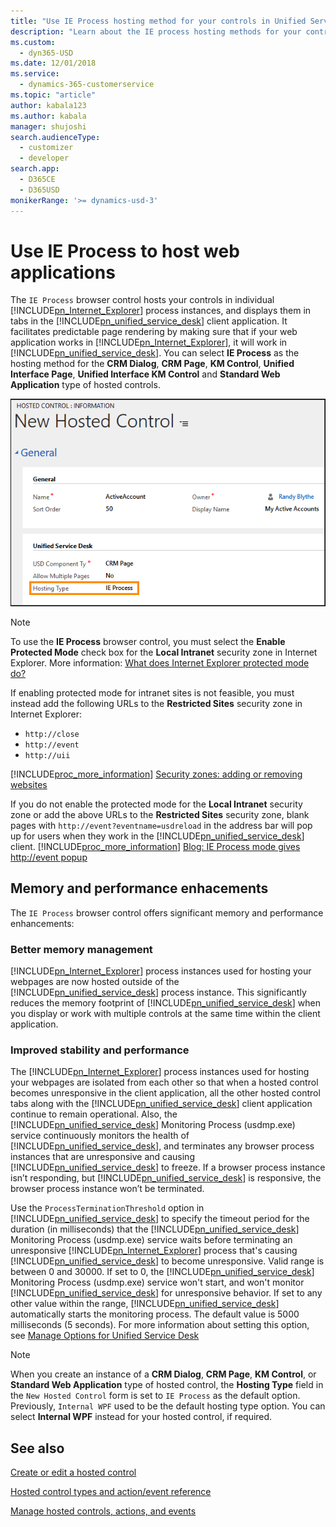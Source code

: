 ```yaml
---
title: "Use IE Process hosting method for your controls in Unified Service Desk | MicrosoftDocs"
description: "Learn about the IE process hosting methods for your controls in Unified Service Desk."
ms.custom: 
  - dyn365-USD
ms.date: 12/01/2018
ms.service: 
  - dynamics-365-customerservice
ms.topic: "article"
author: kabala123
ms.author: kabala
manager: shujoshi
search.audienceType: 
  - customizer
  - developer
search.app: 
  - D365CE
  - D365USD
monikerRange: '>= dynamics-usd-3'
---
```


# Use IE Process to host web applications

 The `IE Process` browser control hosts your controls in individual [!INCLUDE[pn_Internet_Explorer](../includes/pn-internet-explorer.md)] process instances, and displays them in tabs in the [!INCLUDE[pn_unified_service_desk](../includes/pn-unified-service-desk.md)] client application. It facilitates predictable page rendering by making sure that if your web application works in [!INCLUDE[pn_Internet_Explorer](../includes/pn-internet-explorer.md)], it will work in [!INCLUDE[pn_unified_service_desk](../includes/pn-unified-service-desk.md)]. You can select **IE Process** as the hosting method for the **CRM Dialog**, **CRM Page**, **KM Control**, **Unified Interface Page**, **Unified Interface KM Control** and **Standard Web Application** type of hosted controls.

 ![Hosting type in Unified Service Desk](../unified-service-desk/media/crm-itpro-usd-samplehostedcontrol.PNG "Hosting type in Unified Service Desk")

> [!NOTE]
> To use the **IE Process** browser control, you must select the **Enable Protected Mode** check box for the **Local Intranet** security zone in Internet Explorer. More information: [What does Internet Explorer protected mode do?](https://windows.microsoft.com/windows-vista/What-does-Internet-Explorer-protected-mode-do)
>
>  If enabling protected mode for intranet sites is not feasible, you must instead add the following URLs to the **Restricted Sites** security zone in Internet Explorer:
>
> - `http://close`
> - `http://event`
> - `http://uii`
>
> [!INCLUDE[proc_more_information](../includes/proc-more-information.md)] [Security zones: adding or removing websites](https://windows.microsoft.com/windows/security-zones-adding-removing-websites#1TC=windows-7)
>
>  If you do not enable the protected mode for the **Local Intranet** security zone or add the above URLs to the **Restricted Sites** security zone, blank pages with `http://event?eventname=usdreload` in the address bar will pop up for users when they work in the [!INCLUDE[pn_unified_service_desk](../includes/pn-unified-service-desk.md)] client. [!INCLUDE[proc_more_information](../includes/proc-more-information.md)] [Blog: IE Process mode gives http://event popup](https://blogs.msdn.microsoft.com/usd/2016/01/26/ie-process-mode-gives-httpevent-popup/)

## Memory and performance enhacements

The `IE Process` browser control offers significant memory and performance enhancements:

### Better memory management

[!INCLUDE[pn_Internet_Explorer](../includes/pn-internet-explorer.md)] process instances used for hosting your webpages are now hosted outside of the [!INCLUDE[pn_unified_service_desk](../includes/pn-unified-service-desk.md)] process instance. This significantly reduces the memory footprint of [!INCLUDE[pn_unified_service_desk](../includes/pn-unified-service-desk.md)] when you display or work with multiple controls at the same time within the client application.

### Improved stability and performance

The [!INCLUDE[pn_Internet_Explorer](../includes/pn-internet-explorer.md)] process instances used for hosting your webpages are isolated from each other so that when a hosted control becomes unresponsive in the client application, all the other hosted control tabs along with the [!INCLUDE[pn_unified_service_desk](../includes/pn-unified-service-desk.md)] client application continue to remain operational. Also, the [!INCLUDE[pn_unified_service_desk](../includes/pn-unified-service-desk.md)] Monitoring Process (usdmp.exe) service continuously monitors the health of [!INCLUDE[pn_unified_service_desk](../includes/pn-unified-service-desk.md)],  and terminates any browser process instances that are unresponsive and causing [!INCLUDE[pn_unified_service_desk](../includes/pn-unified-service-desk.md)] to freeze. If a browser process instance isn’t responding, but [!INCLUDE[pn_unified_service_desk](../includes/pn-unified-service-desk.md)] is responsive, the browser process instance won’t be terminated.

Use the `ProcessTerminationThreshold` option in [!INCLUDE[pn_unified_service_desk](../includes/pn-unified-service-desk.md)] to specify the timeout period for the duration (in milliseconds) that the [!INCLUDE[pn_unified_service_desk](../includes/pn-unified-service-desk.md)] Monitoring Process (usdmp.exe) service waits before terminating an unresponsive [!INCLUDE[pn_Internet_Explorer](../includes/pn-internet-explorer.md)] process that's causing [!INCLUDE[pn_unified_service_desk](../includes/pn-unified-service-desk.md)] to become unresponsive. Valid range is between 0 and 30000. If set to 0, the [!INCLUDE[pn_unified_service_desk](../includes/pn-unified-service-desk.md)] Monitoring Process (usdmp.exe) service won't start, and won't monitor [!INCLUDE[pn_unified_service_desk](../includes/pn-unified-service-desk.md)] for unresponsive behavior. If set to any other value within the range, [!INCLUDE[pn_unified_service_desk](../includes/pn-unified-service-desk.md)] automatically starts the monitoring process. The default value is 5000 milliseconds (5 seconds). For more information about setting this option, see [Manage Options for Unified Service Desk](admin/manage-options-unified-service-desk.md)

> [!NOTE]
>  When you create an instance of a **CRM Dialog**, **CRM Page**, **KM Control**, or **Standard Web Application** type of hosted control, the **Hosting Type** field in the `New Hosted Control` form is set to `IE Process` as the default option. Previously,  `Internal WPF` used to be the default hosting type option. You can select **Internal WPF** instead for your hosted control, if required.

## See also
 [Create or edit a hosted control](../unified-service-desk/create-edit-hosted-control.md)

 [Hosted control types and action/event reference](../unified-service-desk/hosted-control-types-action-event-reference.md)

 [Manage hosted controls, actions, and events](../unified-service-desk/manage-hosted-controls-actions-events.md)
